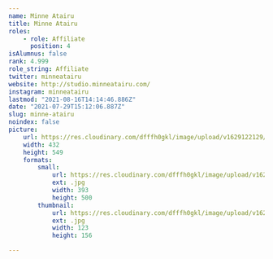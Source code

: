 ```yaml
---
name: Minne Atairu
title: Minne Atairu
roles:
    - role: Affiliate
      position: 4
isAlumnus: false
rank: 4.999
role_string: Affiliate
twitter: minneatairu
website: http://studio.minneatairu.com/
instagram: minneatairu
lastmod: "2021-08-16T14:14:46.886Z"
date: "2021-07-29T15:12:06.887Z"
slug: minne-atairu
noindex: false
picture:
    url: https://res.cloudinary.com/dfffh0gkl/image/upload/v1629122129/minne_615aa5b77a.jpg
    width: 432
    height: 549
    formats:
        small:
            url: https://res.cloudinary.com/dfffh0gkl/image/upload/v1629122130/small_minne_615aa5b77a.jpg
            ext: .jpg
            width: 393
            height: 500
        thumbnail:
            url: https://res.cloudinary.com/dfffh0gkl/image/upload/v1629122130/thumbnail_minne_615aa5b77a.jpg
            ext: .jpg
            width: 123
            height: 156

---
```

